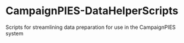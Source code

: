 # CampaignPIES-DataHelperScripts
Scripts for streamlining data preparation for use in the CampaignPIES system
